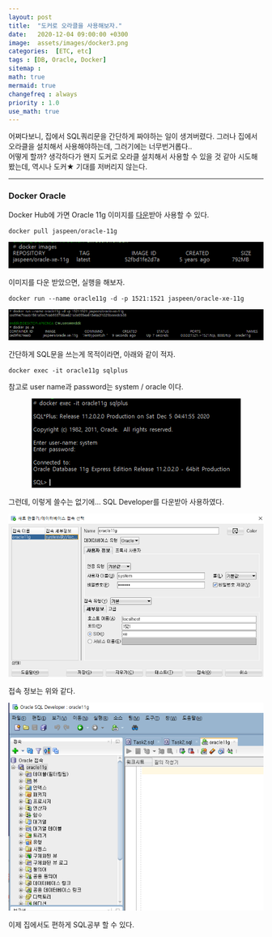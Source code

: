 ```yaml
---
layout: post
title:  "도커로 오라클을 사용해보자."
date:   2020-12-04 09:00:00 +0300
image:  assets/images/docker3.png
categories:  [ETC, etc]
tags : [DB, Oracle, Docker]
sitemap :
math: true
mermaid: true
changefreq : always
priority : 1.0
use_math: true
---
```



어쩌다보니, 집에서 SQL쿼리문을 간단하게 짜야하는 일이 생겨버렸다. 그러나 집에서 오라클을 설치해서 사용해야하는데, 그러기에는 너무번거롭다..  
어떻게 할까? 생각하다가 왠지 도커로 오라클 설치해서 사용할 수 있을 것 같아 시도해봤는데, 역시나 도커★ 기대를 저버리지 않는다. 

-------

### Docker Oracle 

Docker Hub에 가면 Oracle 11g 이미지를 [다운](https://hub.docker.com/r/jaspeen/oracle-11g)받아 사용할 수 있다. 

```
docker pull jaspeen/oracle-11g
```

<center><img src="../assets/images/docker.png" ></center>

이미지를 다운 받았으면, 실행을 해보자. 

```
docker run --name oracle11g -d -p 1521:1521 jaspeen/oracle-xe-11g
```

<center><img src="../assets/images/docker2.png" ></center>

간단하게 SQL문을 쓰는게 목적이라면, 아래와 같이 적자.


```
docker exec -it oracle11g sqlplus
```

참고로 user name과 password는 system / oracle 이다. 


<center><img src="../assets/images/docker3.png" ></center>

그런데, 이렇게 쓸수는 없기에... SQL Developer를 다운받아 사용하였다.
 
<center><img src="../assets/images/docker5.png" ></center>

접속 정보는 위와 같다. 

<center><img src="../assets/images/docker4.png" ></center>

이제 집에서도 편하게 SQL공부 할 수 있다. 




